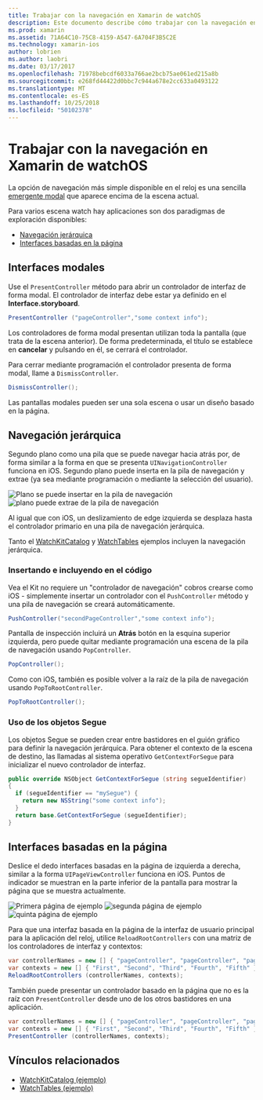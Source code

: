 ```yaml
---
title: Trabajar con la navegación en Xamarin de watchOS
description: Este documento describe cómo trabajar con la navegación en una aplicación para watchOS. Describe las interfaces modales, navegación jerárquica y interfaces basadas en la página.
ms.prod: xamarin
ms.assetid: 71A64C10-75C8-4159-A547-6A704F3B5C2E
ms.technology: xamarin-ios
author: lobrien
ms.author: laobri
ms.date: 03/17/2017
ms.openlocfilehash: 71978bebcdf6033a766ae2bcb75ae061ed215a8b
ms.sourcegitcommit: e268fd44422d0bbc7c944a678e2cc633a0493122
ms.translationtype: MT
ms.contentlocale: es-ES
ms.lasthandoff: 10/25/2018
ms.locfileid: "50102378"
---
```

# <a name="working-with-watchos-navigation-in-xamarin"></a>Trabajar con la navegación en Xamarin de watchOS

La opción de navegación más simple disponible en el reloj es una sencilla [emergente modal](#modal) que aparece encima de la escena actual.

Para varios escena watch hay aplicaciones son dos paradigmas de exploración disponibles:

- [Navegación jerárquica](#Hierarchical_Navigation)
- [Interfaces basadas en la página](#Page-Based_Interfaces)

<a name="modal"/>

## <a name="modal-interfaces"></a>Interfaces modales

Use el `PresentController` método para abrir un controlador de interfaz de forma modal. El controlador de interfaz debe estar ya definido en el **Interface.storyboard**.

```csharp
PresentController ("pageController","some context info");
```

Los controladores de forma modal presentan utilizan toda la pantalla (que trata de la escena anterior). De forma predeterminada, el título se establece en **cancelar** y pulsando en él, se cerrará el controlador.

Para cerrar mediante programación el controlador presenta de forma modal, llame a `DismissController`.

```csharp
DismissController();
```

Las pantallas modales pueden ser una sola escena o usar un diseño basado en la página.

<a name="Hierarchical_Navigation"/>

## <a name="hierarchical-navigation"></a>Navegación jerárquica

Segundo plano como una pila que se puede navegar hacia atrás por, de forma similar a la forma en que se presenta `UINavigationController` funciona en iOS. Segundo plano puede inserta en la pila de navegación y extrae (ya sea mediante programación o mediante la selección del usuario).

![](navigation-images/hierarchy-1.png "Plano se puede insertar en la pila de navegación") ![](navigation-images/hierarchy-2.png "plano puede extrae de la pila de navegación")

Al igual que con iOS, un deslizamiento de edge izquierda se desplaza hasta el controlador primario en una pila de navegación jerárquica.

Tanto el [WatchKitCatalog](https://developer.xamarin.com/samples/WatchKitCatalog) y [WatchTables](https://developer.xamarin.com/samples/WatchTables) ejemplos incluyen la navegación jerárquica.

### <a name="pushing-and-popping-in-code"></a>Insertando e incluyendo en el código

Vea el Kit no requiere un "controlador de navegación" cobros crearse como iOS - simplemente insertar un controlador con el `PushController` método y una pila de navegación se creará automáticamente.

```csharp
PushController("secondPageController","some context info");
```

Pantalla de inspección incluirá un **Atrás** botón en la esquina superior izquierda, pero puede quitar mediante programación una escena de la pila de navegación usando `PopController`.

```csharp
PopController();
```

Como con iOS, también es posible volver a la raíz de la pila de navegación usando `PopToRootController`.

```csharp
PopToRootController();
```

### <a name="using-segues"></a>Uso de los objetos Segue

Los objetos Segue se pueden crear entre bastidores en el guión gráfico para definir la navegación jerárquica. Para obtener el contexto de la escena de destino, las llamadas al sistema operativo `GetContextForSegue` para inicializar el nuevo controlador de interfaz.

```csharp
public override NSObject GetContextForSegue (string segueIdentifier)
{
  if (segueIdentifier == "mySegue") {
    return new NSString("some context info");
  }
  return base.GetContextForSegue (segueIdentifier);
}
```
<a name="Page-Based_Interfaces"/>

## <a name="page-based-interfaces"></a>Interfaces basadas en la página

Deslice el dedo interfaces basadas en la página de izquierda a derecha, similar a la forma `UIPageViewController` funciona en iOS. Puntos de indicador se muestran en la parte inferior de la pantalla para mostrar la página que se muestra actualmente.

![](navigation-images/paged-1.png "Primera página de ejemplo") ![](navigation-images/paged-2.png "segunda página de ejemplo") ![](navigation-images/paged-5.png "quinta página de ejemplo")


Para que una interfaz basada en la página de la interfaz de usuario principal para la aplicación del reloj, utilice `ReloadRootControllers` con una matriz de los controladores de interfaz y contextos:

```csharp
var controllerNames = new [] { "pageController", "pageController", "pageController", "pageController", "pageController" };
var contexts = new [] { "First", "Second", "Third", "Fourth", "Fifth" };
ReloadRootControllers (controllerNames, contexts);
```

También puede presentar un controlador basado en la página que no es la raíz con `PresentController` desde uno de los otros bastidores en una aplicación.

```csharp
var controllerNames = new [] { "pageController", "pageController", "pageController", "pageController", "pageController" };
var contexts = new [] { "First", "Second", "Third", "Fourth", "Fifth" };
PresentController (controllerNames, contexts);
```



## <a name="related-links"></a>Vínculos relacionados

- [WatchKitCatalog (ejemplo)](https://developer.xamarin.com/samples/monotouch/WatchKit/WatchKitCatalog/)
- [WatchTables (ejemplo)](https://developer.xamarin.com/samples/monotouch/WatchKit/WatchTables/)

